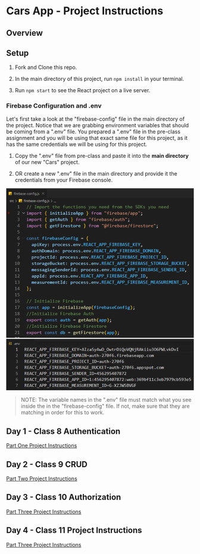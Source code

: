 <!-- 
  IDEAS: Break down the course instructions into separate "md" files:
    1. Introduction/Project Overview and Setup/Installation
    2. Day 1 - Auth 
    3. Day 2 - Firestore
    4. Day 3 - Firestore Rules/Authorization
    5. Day 4 - ????
 -->
# Cars App - Project Instructions

## Overview

<!-- 
  TODO: Add an Overview 
  (What, Why, How? What will be the final outcome?) 
-->

## Setup

<!-- TODO: Fork and Clone Repo, npm install -->
1. Fork and Clone this repo.

2. In the main directory of this project, run `npm install` in your terminal.

3. Run `npm start` to see the React project on a live server.

### Firebase Configuration and .env

Let's first take a look at the "firebase-config" file in the main directory of the project. Notice that we are grabbing environment variables that should be coming from a ".env" file. You prepared a ".env" file in the pre-class assignment and you will be using that exact same file for this project, as it has the same credentials we will be using for this project. 

1. Copy the ".env" file from pre-class and paste it into the **main directory** of our new "Cars" project.

2. OR create a new ".env" file in the main directory and provide it the credentials from your Firebase console. 

![firebase-config](./img/firebase-config.png)
![env](./img/env.png)
>NOTE: The variable names in the ".env" file must match what you see inside the in the "firebase-config" file. If not, make sure that they are matching in order for this to work.


## Day 1 - Class 8 Authentication

[Part One Project Instructions ](./partOne.md)


## Day 2 - Class 9 CRUD 

[Part Two Project Instructions](./partTwo.md)


## Day 3 - Class 10 Authorization

[Part Three Project Instructions](./partThree.md)


## Day 4 - Class 11 Project Instructions 

[Part Three Project Instructions](./partFour.md)
